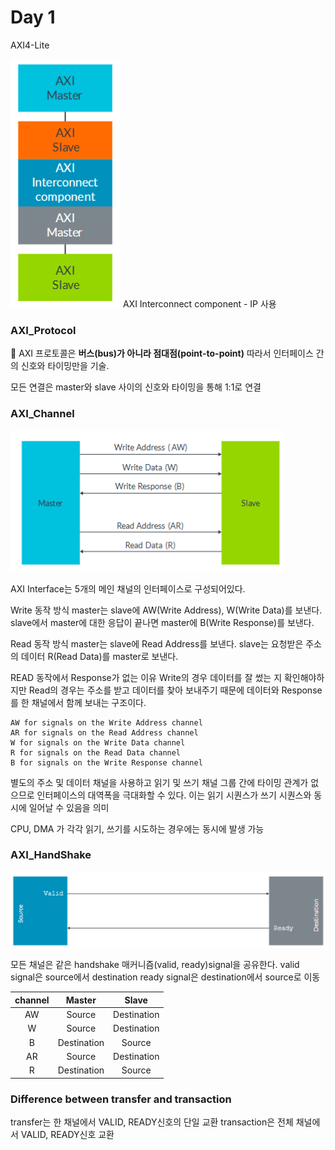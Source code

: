 # Day 1

AXI4-Lite

![alt text](../img/AXI_protocol.png)
AXI Interconnect component - IP 사용


### AXI_Protocol
📝 AXI 프로토콜은 **버스(bus)가 아니라 점대점(point-to-point)** 따라서 인터페이스 간의 신호와 타이밍만을 기술.

모든 연결은 master와 slave 사이의 신호와 타이밍을 통해 1:1로 연결

### AXI_Channel
![alt text](../img/AXI_Channel.png)

AXI Interface는 5개의 메인 채널의 인터페이스로 구성되어있다.

Write 동작 방식
master는 slave에 AW(Write Address), W(Write Data)를 보낸다.
slave에서 master에 대한 응답이 끝나면 master에 B(Write Response)를 보낸다.

Read 동작 방식
master는 slave에 Read Address를 보낸다.
slave는 요청받은 주소의 데이터 R(Read Data)를 master로 보낸다. 

READ 동작에서 Response가 없는 이유
Write의 경우 데이터를 잘 썼는 지 확인해야하지만 Read의 경우는 주소를 받고 데이터를 찾아 보내주기 때문에 데이터와 Response를 한 채널에서 함께 보내는 구조이다.
```
AW for signals on the Write Address channel
AR for signals on the Read Address channel
W for signals on the Write Data channel
R for signals on the Read Data channel
B for signals on the Write Response channel
```

별도의 주소 및 데이터 채널을 사용하고 읽기 및 쓰기 채널 그룹 간에 타이밍 관계가 없으므로 인터페이스의 대역폭을 극대화할 수 있다. 이는 읽기 시퀀스가 쓰기 시퀀스와 동시에 일어날 수 있음을 의미

CPU, DMA 가 각각 읽기, 쓰기를 시도하는 경우에는 동시에 발생 가능

### AXI_HandShake

![alt text](../img/AXI_HandShake.png)

모든 채널은 같은 handshake 매커니즘(valid, ready)signal을 공유한다.
valid signal은 source에서 destination
ready signal은 destination에서 source로 이동

| channel | Master | Slave |
| :---: | :---: | :---: |
| AW | Source | Destination |
| W | Source | Destination |
| B | Destination | Source |
| AR | Source | Destination |
| R | Destination | Source |

### Difference between transfer and transaction

transfer는 한 채널에서 VALID, READY신호의 단일 교환 
transaction은 전체 채널에서 VALID, READY신호 교환
